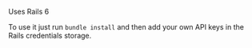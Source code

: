 Uses Rails 6

To use it just run `bundle install` and then add your own API keys in the Rails credentials storage.
